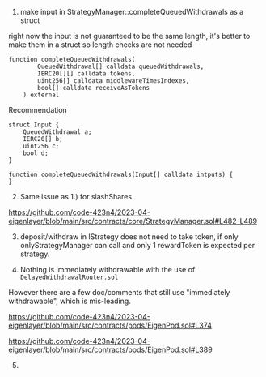 1. make input in StrategyManager::completeQueuedWithdrawals as a struct

right now the input is not guaranteed to be the same length, it's better to make them in a struct so length checks are not needed

```solidity
function completeQueuedWithdrawals(
        QueuedWithdrawal[] calldata queuedWithdrawals,
        IERC20[][] calldata tokens,
        uint256[] calldata middlewareTimesIndexes,
        bool[] calldata receiveAsTokens
    ) external
```

Recommendation

```solidity
struct Input {
    QueuedWithdrawal a;
    IERC20[] b;
    uint256 c;
    bool d;
}

function completeQueuedWithdrawals(Input[] calldata intputs) {
}
```

2. Same issue as 1.) for slashShares

https://github.com/code-423n4/2023-04-eigenlayer/blob/main/src/contracts/core/StrategyManager.sol#L482-L489


3. deposit/withdraw in IStrategy does not need to take token, if only onlyStrategyManager can call and only 1 rewardToken is expected per strategy.


4. Nothing is immediately withdrawable with the use of `DelayedWithdrawalRouter.sol`

However there are a few doc/comments that still use "immediately withdrawable", which is mis-leading.

https://github.com/code-423n4/2023-04-eigenlayer/blob/main/src/contracts/pods/EigenPod.sol#L374

https://github.com/code-423n4/2023-04-eigenlayer/blob/main/src/contracts/pods/EigenPod.sol#L389


5.
